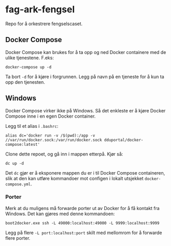 # fag-ark-fengsel

Repo for å orkestrere fengselscaset.

## Docker Compose

Docker Compose kan brukes for å ta opp og ned Docker containere med de ulike tjenestene.
F.eks:

`docker-compose up -d`

Ta bort `-d` for å kjøre i forgrunnen. Legg på navn på en tjeneste for å kun ta opp den tjenesten.

## Windows

Docker Compose virker ikke på Windows. Så det enkleste er å kjøre Docker Compose inne i en egen Docker container.

Legg til et alias i `.bashrc`:

`alias dc='docker run -v /$(pwd):/app -v //var/run/docker.sock:/var/run/docker.sock dduportal/docker-compose:latest'`

Clone dette repoet, og gå inn i mappen etterpå. Kjør så:

`dc up -d`

Det `dc` gjør er å eksponere mappen du er i til Docker Compose containeren, slik at den kan utføre kommandoer mot configen i lokalt utsjekket `docker-compose.yml`. 

### Porter

Merk at du muligens må forwarde porter ut av Docker for å få kontakt fra Windows. Det kan gjøres med denne kommandoen:

`boot2docker.exe ssh -L 49000:localhost:49000 -L 9999:localhost:9999`

Legg på flere `-L port:localhost:port` skilt med mellomrom for å forwarde flere porter.
